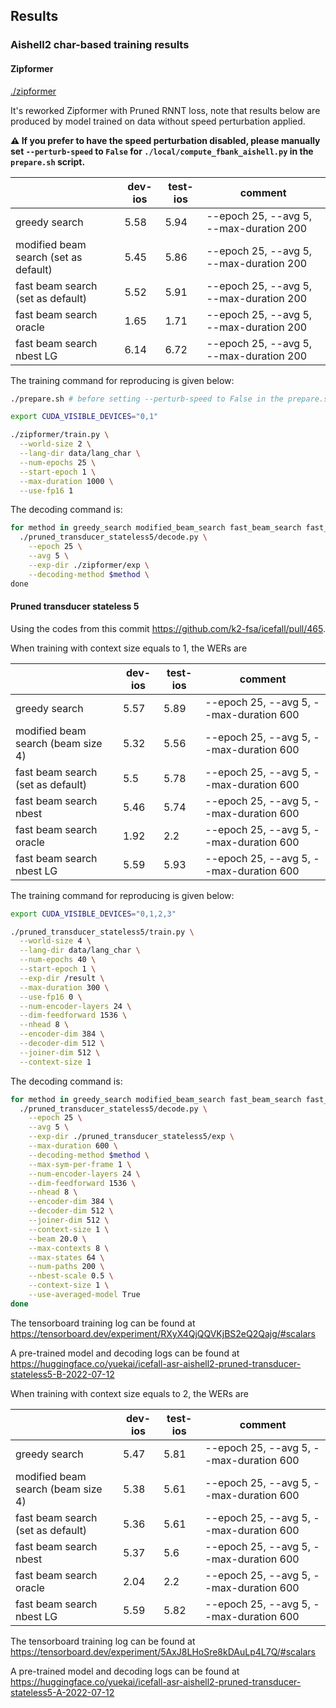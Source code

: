 ## Results

### Aishell2 char-based training results 

#### Zipformer

[./zipformer](./zipformer)

It's reworked Zipformer with Pruned RNNT loss, note that results below are produced by model trained on data without speed perturbation applied.

**⚠️ If you prefer to have the speed perturbation disabled, please manually set `--perturb-speed` to `False` for `./local/compute_fbank_aishell.py` in the `prepare.sh` script.**

|                                       |  dev-ios  | test-ios | comment                      |
|---------------------------------------|---------|----------|----------------------------------|
|          greedy search                |  5.58   |  5.94    | --epoch 25, --avg 5, --max-duration 200 |
| modified beam search (set as default) |  5.45   |  5.86    | --epoch 25, --avg 5, --max-duration 200 |
| fast beam search (set as default)     |  5.52   |  5.91    | --epoch 25, --avg 5, --max-duration 200 |
| fast beam search oracle               |  1.65   |  1.71    | --epoch 25, --avg 5, --max-duration 200 |
| fast beam search nbest LG             |  6.14   |  6.72    | --epoch 25, --avg 5, --max-duration 200 |

The training command for reproducing is given below:

```bash
./prepare.sh # before setting --perturb-speed to False in the prepare.sh

export CUDA_VISIBLE_DEVICES="0,1"

./zipformer/train.py \
  --world-size 2 \
  --lang-dir data/lang_char \
  --num-epochs 25 \
  --start-epoch 1 \
  --max-duration 1000 \
  --use-fp16 1
```

The decoding command is:
```bash
for method in greedy_search modified_beam_search fast_beam_search fast_beam_search_nbest_oracle fast_beam_search_LG; do
  ./pruned_transducer_stateless5/decode.py \
    --epoch 25 \
    --avg 5 \
    --exp-dir ./zipformer/exp \
    --decoding-method $method \
done
```

#### Pruned transducer stateless 5

Using the codes from this commit https://github.com/k2-fsa/icefall/pull/465.

When training with context size equals to 1, the WERs are

|                                    |  dev-ios  | test-ios | comment                      |
|------------------------------------|-------|----------|----------------------------------|
|          greedy search             | 5.57  | 5.89     | --epoch 25, --avg 5, --max-duration 600  |
| modified beam search (beam size 4) | 5.32  | 5.56     | --epoch 25, --avg 5, --max-duration 600  |
| fast beam search (set as default)  | 5.5   |  5.78    | --epoch 25, --avg 5, --max-duration 600 |
| fast beam search nbest             | 5.46  |  5.74    | --epoch 25, --avg 5, --max-duration 600 |
| fast beam search oracle            | 1.92  |  2.2     | --epoch 25, --avg 5, --max-duration 600 |
| fast beam search nbest LG          | 5.59  |  5.93    | --epoch 25, --avg 5, --max-duration 600 |

The training command for reproducing is given below:

```bash
export CUDA_VISIBLE_DEVICES="0,1,2,3"

./pruned_transducer_stateless5/train.py \
  --world-size 4 \
  --lang-dir data/lang_char \
  --num-epochs 40 \
  --start-epoch 1 \
  --exp-dir /result \
  --max-duration 300 \
  --use-fp16 0 \
  --num-encoder-layers 24 \
  --dim-feedforward 1536 \
  --nhead 8 \
  --encoder-dim 384 \
  --decoder-dim 512 \
  --joiner-dim 512 \
  --context-size 1
```

The decoding command is:
```bash
for method in greedy_search modified_beam_search fast_beam_search fast_beam_search_nbest  fast_beam_search_nbest_oracle fast_beam_search_nbest_LG; do
  ./pruned_transducer_stateless5/decode.py \
    --epoch 25 \
    --avg 5 \
    --exp-dir ./pruned_transducer_stateless5/exp \
    --max-duration 600 \
    --decoding-method $method \
    --max-sym-per-frame 1 \
    --num-encoder-layers 24 \
    --dim-feedforward 1536 \
    --nhead 8 \
    --encoder-dim 384 \
    --decoder-dim 512 \
    --joiner-dim 512 \
    --context-size 1 \
    --beam 20.0 \
    --max-contexts 8 \
    --max-states 64 \
    --num-paths 200 \
    --nbest-scale 0.5 \
    --context-size 1 \
    --use-averaged-model True
done
```
The tensorboard training log can be found at
https://tensorboard.dev/experiment/RXyX4QjQQVKjBS2eQ2Qajg/#scalars

A pre-trained model and decoding logs can be found at <https://huggingface.co/yuekai/icefall-asr-aishell2-pruned-transducer-stateless5-B-2022-07-12>

When training with context size equals to 2, the WERs are

|                                    |  dev-ios  | test-ios | comment                      |
|------------------------------------|-------|----------|----------------------------------|
|          greedy search             | 5.47  |  5.81    | --epoch 25, --avg 5, --max-duration 600  |
| modified beam search (beam size 4) | 5.38  |  5.61    | --epoch 25, --avg 5, --max-duration 600  |
| fast beam search (set as default)  | 5.36  |  5.61    | --epoch 25, --avg 5, --max-duration 600  |
| fast beam search nbest             | 5.37  |  5.6     | --epoch 25, --avg 5, --max-duration 600 |
| fast beam search oracle            | 2.04  |  2.2     | --epoch 25, --avg 5, --max-duration 600 |
| fast beam search nbest LG          | 5.59  |  5.82     | --epoch 25, --avg 5, --max-duration 600 |

The tensorboard training log can be found at
https://tensorboard.dev/experiment/5AxJ8LHoSre8kDAuLp4L7Q/#scalars

A pre-trained model and decoding logs can be found at <https://huggingface.co/yuekai/icefall-asr-aishell2-pruned-transducer-stateless5-A-2022-07-12>
